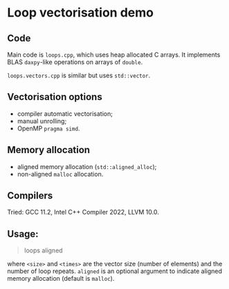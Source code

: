 # Loop vectorisation demo

## Code
Main code is ``loops.cpp``, which uses heap allocated C arrays. It implements BLAS ``daxpy``-like operations on arrays of ``double``.

``loops.vectors.cpp`` is similar but uses ``std::vector``.

## Vectorisation options
 * compiler automatic vectorisation;
 * manual unrolling;
 * OpenMP ``pragma simd``.

## Memory allocation
 * aligned memory allocation (``std::aligned_alloc``);
 * non-aligned ``malloc`` allocation.

## Compilers
Tried: GCC 11.2, Intel C++ Compiler 2022, LLVM 10.0.

## Usage:
> loops <size> <times> aligned

where ``<size>`` and ``<times>`` are the vector size (number of elements) and the number of loop repeats. ``aligned`` is an optional argument to indicate aligned memory allocation (default is ``malloc``).
